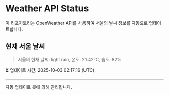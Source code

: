 
# Weather API Status

이 리포지토리는 OpenWeather API를 사용하여 서울의 날씨 정보를 자동으로 업데이트합니다.

## 현재 서울 날씨
> 서울의 현재 날씨: light rain, 온도: 21.42°C, 습도: 82%

⏳ 업데이트 시간: 2025-10-03 02:17:16 (UTC)

---
자동 업데이트 봇에 의해 관리됩니다.
